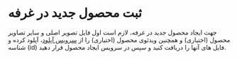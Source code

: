 <!-- language: rtl -->
<link rel="stylesheet" href="./../assets/fonts/Estedad-stylesheet.css" />

# ثبت محصول جدید در غرفه

جهت ایجاد محصول جدید در غرفه، لازم است اول فایل تصویر اصلی و سایر تصاویر محصول (اختیاری) و همچنین ویدئوی محصول (اختیاری) را از [سرویس آپلود](https://developers.basalam.com/rest/upload#/operations/create_file_v3_files_post)، آپلود کرده و شناسه (id) فایل های آنها را دریافت کنید و سپس در سرویس ایجاد محصول قرار دهید.
